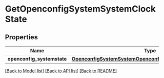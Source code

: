# GetOpenconfigSystemSystemClockState

## Properties
Name | Type | Description | Notes
------------ | ------------- | ------------- | -------------
**openconfig_systemstate** | [**OpenconfigSystemSystemOpenconfigsystemsystemClockConfig**](OpenconfigSystemSystemOpenconfigsystemsystemClockConfig.md) |  | [optional] 

[[Back to Model list]](../README.md#documentation-for-models) [[Back to API list]](../README.md#documentation-for-api-endpoints) [[Back to README]](../README.md)


